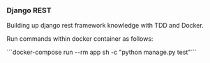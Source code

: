 ### Django REST

Building up django rest framework knowledge with TDD and Docker.

Run commands within docker container as follows: 

´´´docker-compose run --rm app sh -c "python manage.py test"´´´